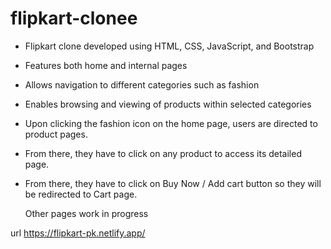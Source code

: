 # flipkart-clonee

- Flipkart clone developed using HTML, CSS, JavaScript, and Bootstrap
- Features both home and internal pages
- Allows navigation to different categories such as fashion
- Enables browsing and viewing of products within selected categories
- Upon clicking the fashion icon on the home page, users are directed to product pages.
- From there, they have to click on any product to access its detailed page.
- From there, they have to click on Buy Now / Add cart button so they will be redirected to Cart page.

  Other pages work in progress

url
https://flipkart-pk.netlify.app/

